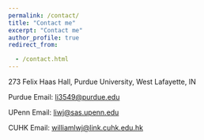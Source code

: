 ```yaml
---
permalink: /contact/
title: "Contact me"
excerpt: "Contact me"
author_profile: true
redirect_from: 

  - /contact.html
---
```

[<i class="fa fa-fw fa-map-marker fa-2x"></i>](https://www.google.com/maps/place/Felix+Haas+Hall/@40.4268063,-86.9185349,17z/data=!3m1!4b1!4m5!3m4!1s0x8812e2b3ea0869c9:0xe75c6b7828bf42f8!8m2!3d40.4268022!4d-86.9163462)273 Felix Haas Hall, Purdue University, West Lafayette, IN

[<i class="fa fa-fw fa-envelope fa-2x"></i>](mailto:li3549@purdue.edu) Purdue Email: li3549@purdue.edu

[<i class="fa fa-fw fa-envelope fa-2x"></i>](mailto:liwj@sas.upenn.edu) UPenn Email: liwj@sas.upenn.edu

[<i class="fa fa-fw fa-envelope fa-2x"></i>](mailto:williamlwj@link.cuhk.edu.hk) CUHK Email: williamlwj@link.cuhk.edu.hk
